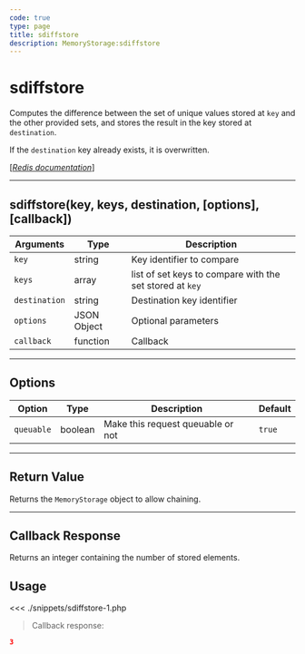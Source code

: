 ```yaml
---
code: true
type: page
title: sdiffstore
description: MemoryStorage:sdiffstore
---
```


# sdiffstore

Computes the difference between the set of unique values stored at `key` and the other provided sets, and stores the result in the key stored at `destination`.

If the `destination` key already exists, it is overwritten.

[[_Redis documentation_]](https://redis.io/commands/sdiffstore)

---

## sdiffstore(key, keys, destination, [options], [callback])

| Arguments     | Type        | Description                                              |
| ------------- | ----------- | -------------------------------------------------------- |
| `key`         | string      | Key identifier to compare                                |
| `keys`        | array       | list of set keys to compare with the set stored at `key` |
| `destination` | string      | Destination key identifier                               |
| `options`     | JSON Object | Optional parameters                                      |
| `callback`    | function    | Callback                                                 |

---

## Options

| Option     | Type    | Description                       | Default |
| ---------- | ------- | --------------------------------- | ------- |
| `queuable` | boolean | Make this request queuable or not | `true`  |

---

## Return Value

Returns the `MemoryStorage` object to allow chaining.

---

## Callback Response

Returns an integer containing the number of stored elements.

## Usage

<<< ./snippets/sdiffstore-1.php

> Callback response:

```json
3
```
